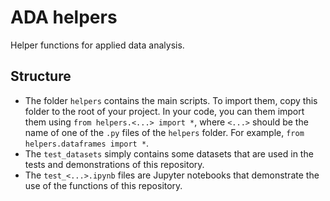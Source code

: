 # ADA helpers
Helper functions for applied data analysis.

## Structure

* The folder `helpers` contains the main scripts. To import them, copy this folder to the root of your project. In your code, you can them import them using `from helpers.<...> import *`, where `<...>` should be the name of one of the `.py` files of the `helpers` folder. For example, `from helpers.dataframes import *`.
* The `test_datasets` simply contains some datasets that are used in the tests and demonstrations of this repository.
* The `test_<...>.ipynb` files are Jupyter notebooks that demonstrate the use of the functions of this repository.

